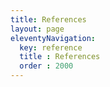 ```yaml
---
title: References
layout: page
eleventyNavigation:
  key: reference
  title : References
  order : 2000
---
```

